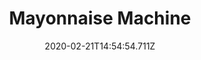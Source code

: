 ---
templateKey: blog-post
title: Mayonnaise Machine
type: equipment
description: Wood (15) Stone (15) Earth Crystal (1) Copper Bar (1), Turns eggs into mayonnaise.
featuredpost: false
date: 2020-02-21T14:54:54.711Z
featuredimage: /img/Mayonnaise_Machine.png
footprint: 1x1
source: Farming Level 2
tags:
  - Wood
  - Stone
  - Earth Crystal
  - Copper Bar
---